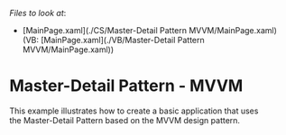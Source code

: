 <!-- default file list -->
*Files to look at*:

* [MainPage.xaml](./CS/Master-Detail Pattern MVVM/MainPage.xaml) (VB: [MainPage.xaml](./VB/Master-Detail Pattern MVVM/MainPage.xaml))
<!-- default file list end -->
# Master-Detail Pattern - MVVM


This example illustrates how to create a basic application that uses the Master-Detail Pattern based on the MVVM design pattern.

<br/>


